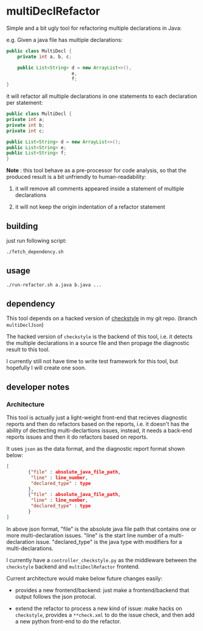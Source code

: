 # multiDeclRefactor

Simple and a bit ugly tool for refactoring multiple declarations in Java:

e.g. Given a java file has multiple declarations:

```java
public class MultiDecl {
    private int a, b, c;

    public List<String> d = new ArrayList<>(),
                        e,
                        f;
}
```

it will refactor all multiple declarations in one statements to each declaration per statement:
```java
public class MultiDecl {
private int a;
private int b;
private int c;

public List<String> d = new ArrayList<>();
public List<String> e;
public List<String> f;
}
```

**Note** : this tool behave as a pre-processor for code analysis, so that the produced result is a bit unfriendly to human-readability:

1. it will remove all comments appeared inside a statement of multiple declarations

2. it will not keep the origin indentation of a refactor statement

## building
just run following script:
```bash
./fetch_dependency.sh
```
## usage

```bash
./run-refactor.sh a.java b.java ...
```

## dependency

This tool depends on a hacked version of [checkstyle](https://github.com/CharlesZ-Chen/checkstyle) in my git repo. (branch `multiDeclJson`)

The hacked version of `checkstyle` is the backend of this tool, i.e. it detects the multiple declarations in a source file and then propage the diagnostic result to this tool.

I currently still not have time to write test framework for this tool, but hopefully I will create one soon.

## developer notes

### Architecture

This tool is actually just a light-weight front-end that recieves diagnostic reports and then do refactors based on the reports, i.e. it doesn't has the ability of dectecting multi-declartions issues, instead, it needs a back-end reports issues and then it do refactors based on reports.

It uses `json` as the data format, and the diagnostic report format shown below:

```json
[
        {"file" : absolute_java_file_path,
         "line" : line_number,
         "declared_type" : type
        },
        {"file" : absolute_java_file_path,
         "line" : line_number,
         "declared_type" : type
        }
]
```

In above json format, "file" is the absolute java file path that contains one or more multi-declaration issues. "line" is the start line number of a multi-declaration issue. "declared_type" is the java type with modifiers for a multi-declarations.

I currently have a `controller_checkstyle.py` as the middleware between the `checkstyle` backend and `multiDeclRefactor` frontend.

Current architecture would make below future changes easily:

- provides a new frontend/backend: just make a frontend/backend that output follows the json protocal.

- extend the refactor to process a new kind of issue: make hacks on `checkstyle`, provides a `**check.xml` to do the issue check, and then add a new python front-end to do the refactor.
